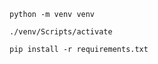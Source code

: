 ```
python -m venv venv
```

```
./venv/Scripts/activate
```

```
pip install -r requirements.txt
```

```